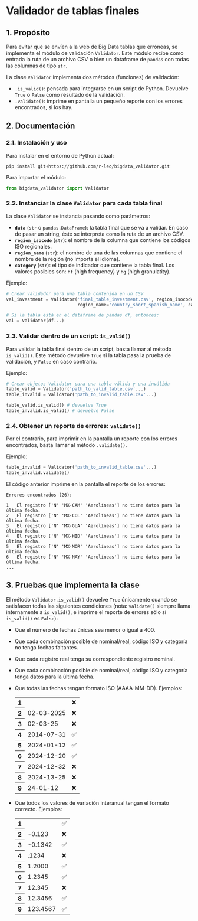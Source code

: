 # Validador de tablas finales

## 1. Propósito

Para evitar que se envíen a la web de Big Data tablas que erróneas, se implementa el módulo de validación `Validator`. Este módulo recibe como entrada la ruta de un archivo CSV o bien un dataframe de `pandas` con todas las columnas de tipo `str`.

La clase `Validator` implementa dos métodos (funciones) de validación:

* `.is_valid()`: pensada para integrarse en un script de Python. Devuelve `True` o `False` como resultado de la validación.
* `.validate()`: imprime en pantalla un pequeño reporte con los errores encontrados, si los hay.

## 2. Documentación

### 2.1. Instalación y uso

Para instalar en el entorno de Python actual:

```
pip install git+https://github.com/r-leo/bigdata_validator.git
```

Para importar el módulo:

```python
from bigdata_validator import Validator
```

### 2.2. Instanciar la clase `Validator` para cada tabla final

La clase `Validator` se instancia pasando como parámetros:

* **`data`** (`str` o `pandas.DataFrame`): la tabla final que se va a validar. En caso de pasar un string, éste se interpreta como la ruta de un archivo CSV.
* **`region_isocode`** (`str`): el nombre de la columna que contiene los códigos ISO regionales.
* **`region_name`** (`str`): el nombre de una de las columnas que contiene el nombre de la región (no importa el idioma).
* **`category`** (`str`): el tipo de indicador que contiene la tabla final. Los valores posibles son: `hf` (high frequency) y `hg` (high granulatity).

Ejemplo:

```python
# Crear validador para una tabla contenida en un CSV
val_investment = Validator('final_table_investment.csv', region_isocode='country_isocode',
                           region_name='country_short_spanish_name', category='hf')

# Si la tabla está en el dataframe de pandas df, entonces:
val = Validator(df...)
```

### 2.3. Validar dentro de un script: `is_valid()`

Para validar la tabla final dentro de un script, basta llamar al método `is_valid()`. Este método devuelve `True` si la tabla pasa la prueba de validación, y `False` en caso contrario.

Ejemplo:

```python
# Crear objetos Validator para una tabla válida y una inválida
table_valid = Validator('path_to_valid_table.csv'...)
table_invalid = Validator('path_to_invalid_table.csv'...)

table_valid.is_valid() # devuelve True
table_invalid.is_valid() # devuelve False
```

### 2.4. Obtener un reporte de errores: `validate()`

Por el contrario, para imprimir en la pantalla un reporte con los errores encontrados, basta llamar al método `.validate()`.

Ejemplo:

```python
table_invalid = Validator('path_to_invalid_table.csv'...)
table_invalid.validate()
```

El código anterior imprime en la pantalla el reporte de los errores:

```
Errores encontrados (26):

1	El registro ['N' 'MX-CAM' 'Aerolíneas'] no tiene datos para la última fecha.
2	El registro ['N' 'MX-COL' 'Aerolíneas'] no tiene datos para la última fecha.
3	El registro ['N' 'MX-GUA' 'Aerolíneas'] no tiene datos para la última fecha.
4	El registro ['N' 'MX-HID' 'Aerolíneas'] no tiene datos para la última fecha.
5	El registro ['N' 'MX-MOR' 'Aerolíneas'] no tiene datos para la última fecha.
6	El registro ['N' 'MX-NAY' 'Aerolíneas'] no tiene datos para la última fecha.
...
```

## 3. Pruebas que implementa la clase

El método `Validator.is_valid()` devuelve `True` únicamente cuando se satisfacen todas las siguientes condiciones (nota: `validate()` siempre llama internamente a `is_valid()`, e imprime el reporte de errores sólo si `is_valid()` es `False`):

* Que el número de fechas únicas sea menor o igual a 400.
* Que cada combinación posible de nominal/real, código ISO y categoría no tenga fechas faltantes.
* Que cada registro real tenga su correspondiente registro nominal.
* Que cada combinación posible de nominal/real, código ISO y categoría tenga datos para la última fecha.
* Que todas las fechas tengan formato ISO (AAAA-MM-DD). Ejemplos:
  <table id="T_6b266">  <thead>  </thead>  <tbody>    <tr>      <th id="T_6b266_level0_row0" class="row_heading level0 row0" >1</th>      <td id="T_6b266_row0_col0" class="data row0 col0" ></td>      <td id="T_6b266_row0_col1" class="data row0 col1" >❌</td>    </tr>    <tr>      <th id="T_6b266_level0_row1" class="row_heading level0 row1" >2</th>      <td id="T_6b266_row1_col0" class="data row1 col0" >02-03-2025</td>      <td id="T_6b266_row1_col1" class="data row1 col1" >❌</td>    </tr>    <tr>      <th id="T_6b266_level0_row2" class="row_heading level0 row2" >3</th>      <td id="T_6b266_row2_col0" class="data row2 col0" >02-03-25</td>      <td id="T_6b266_row2_col1" class="data row2 col1" >❌</td>    </tr>    <tr>      <th id="T_6b266_level0_row3" class="row_heading level0 row3" >4</th>      <td id="T_6b266_row3_col0" class="data row3 col0" >2014-07-31</td>      <td id="T_6b266_row3_col1" class="data row3 col1" >✅</td>    </tr>    <tr>      <th id="T_6b266_level0_row4" class="row_heading level0 row4" >5</th>      <td id="T_6b266_row4_col0" class="data row4 col0" >2024-01-12</td>      <td id="T_6b266_row4_col1" class="data row4 col1" >✅</td>    </tr>    <tr>      <th id="T_6b266_level0_row5" class="row_heading level0 row5" >6</th>      <td id="T_6b266_row5_col0" class="data row5 col0" >2024-12-20</td>      <td id="T_6b266_row5_col1" class="data row5 col1" >✅</td>    </tr>    <tr>      <th id="T_6b266_level0_row6" class="row_heading level0 row6" >7</th>      <td id="T_6b266_row6_col0" class="data row6 col0" >2024-12-32</td>      <td id="T_6b266_row6_col1" class="data row6 col1" >❌</td>    </tr>    <tr>      <th id="T_6b266_level0_row7" class="row_heading level0 row7" >8</th>      <td id="T_6b266_row7_col0" class="data row7 col0" >2024-13-25</td>      <td id="T_6b266_row7_col1" class="data row7 col1" >❌</td>    </tr>    <tr>      <th id="T_6b266_level0_row8" class="row_heading level0 row8" >9</th>      <td id="T_6b266_row8_col0" class="data row8 col0" >24-01-12</td>      <td id="T_6b266_row8_col1" class="data row8 col1" >❌</td>    </tr>  </tbody></table>

* Que todos los valores de variación interanual tengan el formato correcto. Ejemplos:
  <table id="T_98fad">  <thead>  </thead>  <tbody>    <tr>      <th id="T_98fad_level0_row0" class="row_heading level0 row0" >1</th>      <td id="T_98fad_row0_col0" class="data row0 col0" ></td>      <td id="T_98fad_row0_col1" class="data row0 col1" >✅</td>    </tr>    <tr>      <th id="T_98fad_level0_row1" class="row_heading level0 row1" >2</th>      <td id="T_98fad_row1_col0" class="data row1 col0" >-0.123</td>      <td id="T_98fad_row1_col1" class="data row1 col1" >❌</td>    </tr>    <tr>      <th id="T_98fad_level0_row2" class="row_heading level0 row2" >3</th>      <td id="T_98fad_row2_col0" class="data row2 col0" >-0.1342</td>      <td id="T_98fad_row2_col1" class="data row2 col1" >✅</td>    </tr>    <tr>      <th id="T_98fad_level0_row3" class="row_heading level0 row3" >4</th>      <td id="T_98fad_row3_col0" class="data row3 col0" >.1234</td>      <td id="T_98fad_row3_col1" class="data row3 col1" >❌</td>    </tr>    <tr>      <th id="T_98fad_level0_row4" class="row_heading level0 row4" >5</th>      <td id="T_98fad_row4_col0" class="data row4 col0" >1.2000</td>      <td id="T_98fad_row4_col1" class="data row4 col1" >✅</td>    </tr>    <tr>      <th id="T_98fad_level0_row5" class="row_heading level0 row5" >6</th>      <td id="T_98fad_row5_col0" class="data row5 col0" >1.2345</td>      <td id="T_98fad_row5_col1" class="data row5 col1" >✅</td>    </tr>    <tr>      <th id="T_98fad_level0_row6" class="row_heading level0 row6" >7</th>      <td id="T_98fad_row6_col0" class="data row6 col0" >12.345</td>      <td id="T_98fad_row6_col1" class="data row6 col1" >❌</td>    </tr>    <tr>      <th id="T_98fad_level0_row7" class="row_heading level0 row7" >8</th>      <td id="T_98fad_row7_col0" class="data row7 col0" >12.3456</td>      <td id="T_98fad_row7_col1" class="data row7 col1" >✅</td>    </tr>    <tr>      <th id="T_98fad_level0_row8" class="row_heading level0 row8" >9</th>      <td id="T_98fad_row8_col0" class="data row8 col0" >123.4567</td>      <td id="T_98fad_row8_col1" class="data row8 col1" >✅</td>    </tr>  </tbody></table>
